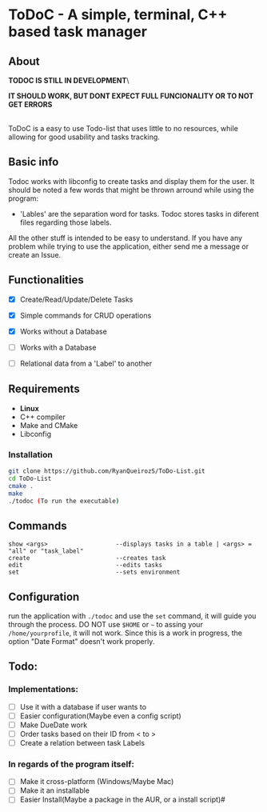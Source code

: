 # ToDoC - A simple, terminal, C++ based task manager

## About
**TODOC IS STILL IN DEVELOPMENT**\

**IT SHOULD WORK, BUT DONT EXPECT FULL FUNCIONALITY OR TO NOT GET ERRORS**

\
ToDoC is a easy to use Todo-list that uses little to no resources, while
allowing for good usability and tasks tracking.

## Basic info
Todoc works with libconfig to create tasks and display them for the user. It should be noted a few words that might be thrown arround while using the program:

- 'Lables' are the separation word for tasks. Todoc stores tasks in diferent files regarding those labels.

All the other stuff is intended to be easy to understand. If you have any problem while trying to use the application, either send me a message or create an Issue.


## Functionalities
- [X] Create/Read/Update/Delete Tasks

- [X] Simple commands for CRUD operations

- [X] Works without a Database

- [ ] Works with a Database

- [ ] Relational data from a 'Label' to another


## Requirements
- **Linux**
- C++ compiler 
- Make and CMake
- Libconfig

### Installation
```bash
git clone https://github.com/RyanQueirozS/ToDo-List.git
cd ToDo-List
cmake .
make
./todoc (To run the executable)
```

## Commands

```
show <args>                   --displays tasks in a table | <args> = "all" or "task_label"
create                        --creates task
edit                          --edits tasks
set                           --sets environment
```

## Configuration
run the application with `./todoc` and use the `set` command, it will guide you
through the process. DO NOT use `$HOME` or `~` to assing your
`/home/yourprofile`, it will not work. Since this is a work in progress, the
option "Date Format" doesn't work properly.

## Todo:
### Implementations:
- [ ] Use it with a database if user wants to
- [ ] Easier configuration(Maybe even a config script)
- [ ] Make DueDate  work
- [ ] Order tasks based on their ID from < to >
- [ ] Create a relation between task Labels

### In regards of the program itself:
- [ ] Make it cross-platform (Windows/Maybe Mac)
- [ ] Make it an installable
- [ ] Easier Install(Maybe a package in the AUR, or a install script)#
